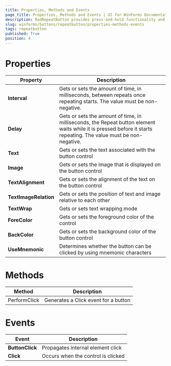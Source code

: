 ```yaml
---
title: Properties, Methods and Events
page_title: Properties, Methods and Events | UI for WinForms Documentation
description: RadRepeatButton provides press-and-hold functionality and it is an ideal UI element for allowing users to control an increasing or decreasing value, such as volume or brightness. 
slug: winforms/buttons/repeatbutton/properties-methods-events
tags: repeatbutton
published: True
position: 4 
---
```


# Properties

|Property|Description|
|----|----|
|__Interval__|Gets or sets the amount of time, in milliseconds, between repeats once repeating starts. The value must be non-negative.|
|__Delay__|Gets or sets the amount of time, in milliseconds, the Repeat button element waits while it is pressed before it starts repeating. The value must be non-negative.|
|__Text__|Gets or sets the text associated with the button control|
|__Image__|Gets or sets the image that is displayed on the button control|
|__TextAlignment__|Gets or sets the alignment of the text on the button control|
|__TextImageRelation__|Gets or sets the position of text and image relative to each other|
|__TextWrap__|Gets or sets text wrapping mode|
|__ForeColor__|Gets or sets the foreground color of the control|
|__BackColor__|Gets or sets the background color of the button control|
|__UseMnemonic__|Determines whether the button can be clicked by using mnemonic characters|
 

# Methods

|Method|Description|
|----|----|
|PerformClick|Generates a Click event for a button|

# Events

|Event|Description|
|----|----|
|__ButtonClick__|Propagates internal element click|
|__Click__|Occurs when the control is clicked|
 


